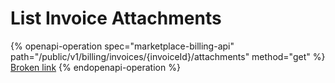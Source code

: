 # List Invoice Attachments

{% openapi-operation spec="marketplace-billing-api" path="/public/v1/billing/invoices/{invoiceId}/attachments" method="get" %}
[Broken link](broken-reference)
{% endopenapi-operation %}
